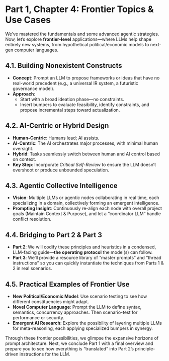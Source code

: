 # Part 1, Chapter 4: Frontier Topics & Use Cases

We’ve mastered the fundamentals and some advanced agentic strategies. Now, let’s explore **frontier-level** applications—where LLMs help shape entirely new systems, from hypothetical political/economic models to next-gen computer languages.

## 4.1. Building Nonexistent Constructs
- **Concept**: Prompt an LLM to propose frameworks or ideas that have no real-world precedent (e.g., a universal IR system, a futuristic governance model).  
- **Approach**:  
  - Start with a broad ideation phase—no constraints.  
  - Insert bumpers to evaluate feasibility, identify constraints, and propose incremental steps toward actualization.

## 4.2. AI-Centric or Hybrid Design
- **Human-Centric**: Humans lead; AI assists.  
- **AI-Centric**: The AI orchestrates major processes, with minimal human oversight.  
- **Hybrid**: Tasks seamlessly switch between human and AI control based on context.  
- **Key Step**: Incorporate *Critical Self-Review* to ensure the LLM doesn’t overshoot or produce unbounded speculation.

## 4.3. Agentic Collective Intelligence
- **Vision**: Multiple LLMs or agentic nodes collaborating in real time, each specializing in a domain, collectively forming an emergent intelligence.  
- **Prompting Insight**: Continuously re-align each node with overall project goals (Maintain Context & Purpose), and let a “coordinator LLM” handle conflict resolution.

## 4.4. Bridging to Part 2 & Part 3
- **Part 2**: We will codify these principles and heuristics in a condensed, LLM-facing guide—**the operating protocol** the model(s) can follow.  
- **Part 3**: We’ll provide a resource library of “master prompts” and “thread instructions” so you can quickly instantiate the techniques from Parts 1 & 2 in real scenarios.

## 4.5. Practical Examples of Frontier Use
- **New Political/Economic Model**: Use scenario testing to see how different constituencies might adapt.  
- **Novel Computer Language**: Prompt the LLM to define syntax, semantics, concurrency approaches. Then scenario-test for performance or security.  
- **Emergent AI Research**: Explore the possibility of layering multiple LLMs for meta-reasoning, each applying specialized bumpers in synergy.

Through these frontier possibilities, we glimpse the expansive horizons of prompt architecture. Next, we conclude Part 1 with a final overview and prepare you to see how everything is “translated” into Part 2’s principle-driven instructions for the LLM.

